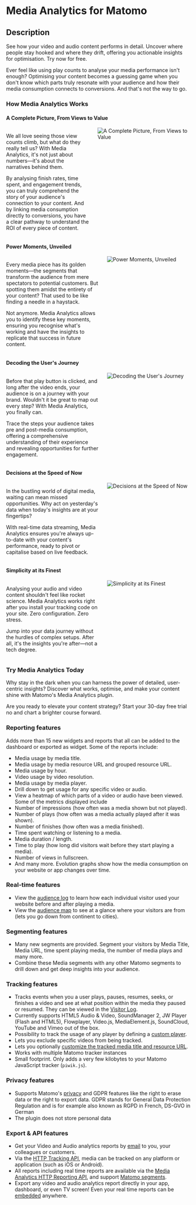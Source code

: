 # Media Analytics for Matomo

## Description

See how your video and audio content performs in detail. Uncover where people stay hooked and where they drift, offering you actionable insights for optimisation. Try now for free.

Ever feel like using play counts to analyse your media performance isn't enough? Optimising your content becomes a guessing game when you don't know which parts truly resonate with your audience and how their media consumption connects to conversions. And that's not the way to go.

### How Media Analytics Works

#### A Complete Picture, From Views to Value

<div class="main-div-readme" style="display: flex;height: auto;">
<div class="left-div-readme" style="width: 50%;">
<p>We all love seeing those view counts climb, but what do they really tell us? With Media Analytics, it's not just about numbers—it's about the narratives behind them.</p>
<p>By analysing finish rates, time spent, and engagement trends, you can truly comprehend the story of your audience's connection to your content. And by linking media consumption directly to conversions, you have a clear pathway to understand the ROI of every piece of content.</p>
</div>
<div class="right-div-readme" style="flex-grow: 1;">
<img src="https://plugins.matomo.org/img/MediaAnalytics/m1.gif" style="margin-left: 24px;" alt="A Complete Picture, From Views to Value">
</div>
</div>

#### Power Moments, Unveiled

<div class="main-div-readme" style="display: flex;height: auto;">
<div class="left-div-readme" style="width: 50%;">
<p>Every media piece has its golden moments—the segments that transform the audience from mere spectators to potential customers. But spotting them amidst the entirety of your content? That used to be like finding a needle in a haystack.</p>
<p>Not anymore. Media Analytics allows you to identify these key moments, ensuring you recognise what's working and have the insights to replicate that success in future content.</p>
</div>
<div class="right-div-readme" style="flex-grow: 1;">
<img src="https://plugins.matomo.org/img/MediaAnalytics/m2.png" style="margin-left: 24px;" alt="Power Moments, Unveiled">
</div>
</div>

#### Decoding the User's Journey

<div class="main-div-readme" style="display: flex;height: auto;">
<div class="left-div-readme" style="width: 50%;">
<p>Before that play button is clicked, and long after the video ends, your audience is on a journey with your brand. Wouldn't it be great to map out every step? With Media Analytics, you finally can.</p>
<p>Trace the steps your audience takes pre and post-media consumption, offering a comprehensive understanding of their experience and revealing opportunities for further engagement.</p>
</div>
<div class="right-div-readme" style="flex-grow: 1;">
<img src="https://plugins.matomo.org/img/MediaAnalytics/m3.png" style="margin-left: 24px;" alt="Decoding the User's Journey">
</div>
</div>

#### Decisions at the Speed of Now

<div class="main-div-readme" style="display: flex;height: auto;">
<div class="left-div-readme" style="width: 50%;">
<p>In the bustling world of digital media, waiting can mean missed opportunities. Why act on yesterday's data when today's insights are at your fingertips?</p>
<p>With real-time data streaming, Media Analytics ensures you're always up-to-date with your content's performance, ready to pivot or capitalise based on live feedback.</p>
</div>
<div class="right-div-readme" style="flex-grow: 1;">
<img src="https://plugins.matomo.org/img/MediaAnalytics/m4.png" style="margin-left: 24px;" alt="Decisions at the Speed of Now">
</div>
</div>

#### Simplicity at its Finest

<div class="main-div-readme" style="display: flex;height: auto;">
<div class="left-div-readme" style="width: 50%;">
<p>Analysing your audio and video content shouldn't feel like rocket science. Media Analytics works right after you install your tracking code on your site. Zero configuration. Zero stress.</p>
<p>Jump into your data journey without the hurdles of complex setups. After all, it's the insights you're after—not a tech degree.</p>
</div>
<div class="right-div-readme" style="flex-grow: 1;">
<img src="https://plugins.matomo.org/img/MediaAnalytics/m5.jpg" style="margin-left: 24px;" alt="Simplicity at its Finest">
</div>
</div>

### Try Media Analytics Today

Why stay in the dark when you can harness the power of detailed, user-centric insights? Discover what works, optimise, and make your content shine with Matomo's Media Analytics plugin.

Are you ready to elevate your content strategy? Start your 30-day free trial no and chart a brighter course forward.

### Reporting features

Adds more than 15 new widgets and reports that all can be added to the dashboard or exported as widget. Some of the reports include:
* Media usage by media title.
* Media usage by media resource URL and grouped resource URL.
* Media usage by hour.
* Video usage by video resolution.
* Media usage by media player.
* Drill down to get usage for any specific video or audio.
* View a heatmap of which parts of a video or audio have been viewed.
  Some of the metrics displayed include
* Number of impressions (how often was a media shown but not played).
* Number of plays (how often was a media actually played after it was shown).
* Number of finishes (how often was a media finished).
* Time spent watching or listening to a media.
* Media duration / length.
* Time to play (how long did visitors wait before they start playing a media).
* Number of views in fullscreen.
* And many more.
  Evolution graphs show how the media consumption on your website or app changes over time.

### Real-time features

* View the [audience log](https://matomo.org/docs/media-analytics/#audience-log) to learn how each individual visitor used your website before and after playing a media.
* View the [audience map](https://matomo.org/docs/media-analytics/#audience-map) to see at a glance where your visitors are from (lets you go down from continent to cities).

### Segmenting features

* Many new segments are provided. Segment your visitors by Media Title, Media URL, time spent playing media, the number of media plays and many more.
* Combine these Media segments with any other Matomo segments to drill down and get deep insights into your audience.

### Tracking features

* Tracks events when you a user plays, pauses, resumes, seeks, or finishes a video and see at what position within the media they paused or resumed. They can be viewed in the [Visitor Log](https://matomo.org/docs/user-profile/).
* Currently supports HTML5 Audio & Video, SoundManager 2, JW Player (Flash and HTML5), Flowplayer, Video.js, MediaElement.js, SoundCloud, YouTube and Vimeo out of the box.
* Possibility to track the usage of any player by defining a [custom player](https://developer.matomo.org/guides/media-analytics/custom-player).
* Lets you exclude specific videos from being tracked.
* Lets you optionally [customize the tracked media title and resource URL](https://developer.matomo.org/guides/media-analytics/options).
* Works with multiple Matomo tracker instances
* Small footprint. Only adds a very few kilobytes to your Matomo JavaScript tracker (`piwik.js`).

### Privacy features

* Supports Matomo's [privacy](https://matomo.org/docs/privacy/) and GDPR features like the right to erase data or the right to export data. GDPR stands for General Data Protection Regulation and is for example also known as RGPD in French, DS-GVO in German
* The plugin does not store personal data

### Export & API features

* Get your Video and Audio analytics reports by [email](https://matomo.org/docs/email-reports/) to you, your colleagues or customers.
* Via the [HTTP Tracking API](https://developer.matomo.org/api-reference/tracking-api), media can be tracked on any platform or application (such as iOS or Android).
* All reports including real time reports are available via the [Media Analytics HTTP Reporting API](https://developer.matomo.org/api-reference/reporting-api#MediaAnalytics), and support [Matomo segments](https://matomo.org/docs/segmentation/).
* Export any video and audio analytics report directly in your app, dashboard, or even TV screen! Even your real time reports can be [embedded](https://matomo.org/docs/embed-piwik-report/) anywhere. 